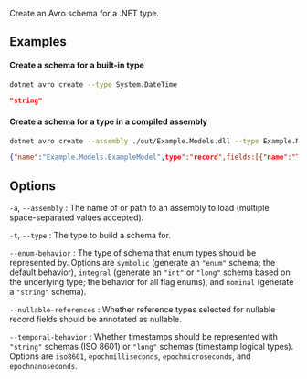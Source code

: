 Create an Avro schema for a .NET type.

## Examples

#### Create a schema for a built-in type

```sh
dotnet avro create --type System.DateTime
```

```json
"string"
```

#### Create a schema for a type in a compiled assembly

```sh
dotnet avro create --assembly ./out/Example.Models.dll --type Example.Models.ExampleModel
```

```json
{"name":"Example.Models.ExampleModel",type":"record",fields:[{"name":"Text","type":"string"}]}
```

## Options

`-a`, `--assembly`
:   The name of or path to an assembly to load (multiple space-separated values accepted).

`-t`, `--type`
:   The type to build a schema for.

`--enum-behavior`
:   The type of schema that enum types should be represented by. Options are `symbolic` (generate an `"enum"` schema; the default behavior), `integral` (generate an `"int"` or `"long"` schema based on the underlying type; the behavior for all flag enums), and `nominal` (generate a `"string"` schema).

`--nullable-references`
:   Whether reference types selected for nullable record fields should be annotated as nullable.

`--temporal-behavior`
:   Whether timestamps should be represented with `"string"` schemas (ISO 8601) or `"long"` schemas (timestamp logical types). Options are `iso8601`, `epochmilliseconds`, `epochmicroseconds`, and `epochnanoseconds`.
